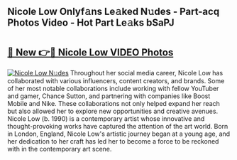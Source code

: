 ## Nicole Low Onlyf𝚊ns Le𝚊ked N𝚞des - Part-acq Photos Video - Hot Part Le𝚊ks bSaPJ

# <h2><a href="http://ab32197.deff.icu/?id=Nicole+Low">🔗 New 👉🔴 Nicole Low VIDEO Photos</a></h2>

[![Nicole Low N𝚞des](https://i.imgur.com/rIISA9y.gif)](http://ab32197.deff.icu/?id=Nicole+Low)
Throughout her social media career, Nicole Low has collaborated with various influencers, content creators, and brands. Some of her most notable collaborations include working with fellow YouTuber and gamer, Chance Sutton, and partnering with companies like Boost Mobile and Nike. These collaborations not only helped expand her reach but also allowed her to explore new opportunities and creative avenues. Nicole Low (b. 1990) is a contemporary artist whose innovative and thought-provoking works have captured the attention of the art world. Born in London, England, Nicole Low's artistic journey began at a young age, and her dedication to her craft has led her to become a force to be reckoned with in the contemporary art scene.
